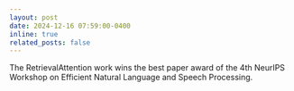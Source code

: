 ```yaml
---
layout: post
date: 2024-12-16 07:59:00-0400
inline: true
related_posts: false
---
```


The RetrievalAttention work wins the best paper award of the 4th NeurIPS Workshop on Efficient Natural Language and Speech Processing. 